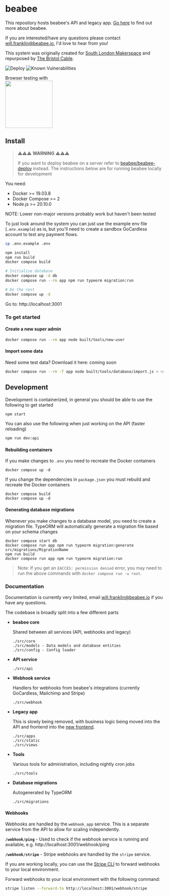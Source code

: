 # beabee

This repository hosts beabee's API and legacy app. [Go here](https://beabee.io/en/home/) to find out more about beabee.

If you are interested/have any questions please contact
will.franklin@beabee.io, I'd love to hear from you!

This system was originally created for
[South London Makerspace](http://southlondonmakerspace.org)
and repurposed by [The Bristol Cable](https://thebristolcable.org).

![Deploy](https://github.com/beabee-communityrm/beabee/workflows/Deploy/badge.svg)
![Known Vulnerabilities](https://snyk.io/test/github/beabee-communityrm/beabee/badge.svg?targetFile=package.json)

Browser testing with<br/>
<a href="https://www.browserstack.com/"><img src="https://user-images.githubusercontent.com/2084823/46341120-52388b00-c62f-11e8-8f41-270915ccc03b.png" width="150" /></a>

## Install

> ⚠️⚠️⚠️ **WARNING** ⚠️⚠️⚠️
>
> If you want to deploy beabee on a server refer to
> [beabee/beabee-deploy](https://github.com/beabee-communityrm/beabee-deploy/)
> instead. The instructions below are for running beabee locally for development

You need:

- Docker >= 19.03.8
- Docker Compose >= 2
- Node.js >= 20.10.0

NOTE: Lower non-major versions probably work but haven't been tested

To just look around the system you can just use the example env file (`.env.example`) as is, but you'll need to
create a sandbox GoCardless account to test any payment flows.

```bash
cp .env.example .env

npm install
npm run build
docker compose build

# Initialise database
docker compose up -d db
docker compose run --rm app npm run typeorm migration:run

# Do the rest
docker compose up -d
```

Go to: http://localhost:3001

### To get started

#### Create a new super admin

```bash
docker compose run --rm app node built/tools/new-user
```

#### Import some data

Need some test data? Download it here: coming soon

```bash
docker compose run --rm -T app node built/tools/database/import.js < <import file>
```

## Development

Development is containerized, in general you should be able to use the following to get started

```bash
npm start
```

You can also use the following when just working on the API (faster reloading)

```bash
npm run dev:api
```

#### Rebuilding containers

If you make changes to `.env` you need to recreate the Docker containers

```
docker compose up -d
```

If you change the dependencies in `package.json` you must rebuild and recreate the Docker containers

```
docker compose build
docker compose up -d
```

#### Generating database migrations

Whenever you make changes to a database model, you need to create a migration
file. TypeORM will automatically generate a migration file based on your schema
changes

```
docker compose start db
docker compose run app npm run typeorm migration:generate src/migrations/MigrationName
npm run build
docker compose run app npm run typeorm migration:run
```

> Note: If you get an `EACCES: permission denied` error, you may need to run the above commands with `docker compose run -u root`.

### Documentation

Documentation is currently very limited, email [will.franklin@beabee.io](mailto:will.franklin@beabee.io) if you have any questions.

The codebase is broadly split into a few different parts

- **beabee core**

  Shared between all services (API, webhooks and legacy)

  ```
  ./src/core
  ./src/models - Data models and database entities
  ./src/config - Config loader
  ```

- **API service**
  ```
  ./src/api
  ```
- **Webhook service**

  Handlers for webhooks from beabee's integrations (currently GoCardless, Mailchimp and Stripe)

  ```
  ./src/webhook
  ```

- **Legacy app**

  This is slowly being removed, with business logic being moved into the API and frontend into the [new frontend](https://github.com/beabee-communityrm/beabee-frontend/).

  ```
  ./src/apps
  ./src/static
  ./src/views
  ```

- **Tools**

  Various tools for administration, including nightly cron jobs

  ```
  ./src/tools
  ```

- **Database migrations**

  Autogenerated by TypeORM

  ```
  ./src/migrations
  ```

#### Webhooks

Webhooks are handled by the `webhook_app` service. This is a separate service from the API to allow for scaling independently.

**`/webhook/ping`** - Used to check if the webhook service is running and available, e.g. http://localhost:3001/webhook/ping

**`/webhook/stripe`** - Stripe webhooks are handled by the `stripe` service.

If you are working locally, you can use the [Stripe CLI](https://docs.stripe.com/stripe-cli) to forward webhooks to your local environment.

Forward webhooks to your local environment with the following command:

```bash
stripe listen --forward-to http://localhost:3001/webhook/stripe
```
